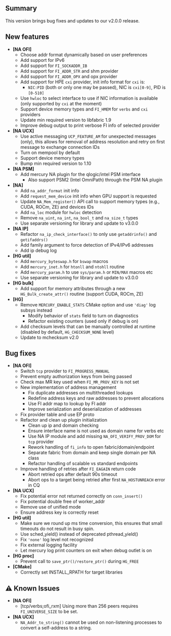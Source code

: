 ## Summary

This version brings bug fixes and updates to our v2.0.0 release.

## New features

- __[NA OFI]__
    - Choose addr format dynamically based on user preferences
    - Add support for IPv6
    - Add support for `FI_SOCKADDR_IB`
    - Add support for `FI_ADDR_STR` and shm provider
    - Add support for `FI_ADDR_OPX` and opx provider
    - Add support for HPE `cxi` provider,
      init info format for `cxi` is:
        - `NIC:PID` (both or only one may be passed), NIC is `cxi[0-9]`, PID is `[0-510]`
    - Use `hwloc` to select interface to use if NIC information is available
      (only supported by `cxi` at the moment)
    - Support device memory types and `FI_HMEM` for `verbs` and `cxi` providers
    - Update min required version to libfabric 1.9
    - Improve debug output to print verbose FI info of selected provider
- __[NA UCX]__
    - Use active messaging `UCP_FEATURE_AM` for unexpected messages (only), this
      allows for removal of address resolution and retry on first message to
      exchange connection IDs
    - Turn on mempool by default
    - Support device memory types
    - Bump min required version to 1.10
- __[NA PSM]__
    - Add mercury NA plugin for the qlogic/intel PSM interface
        - Also support PSM2 (Intel OmniPath) through the PSM NA plugin
- __[NA]__
    - Add `na_addr_format` init info
    - Add `request_mem_device` init info when GPU support is requested
    - Update `NA_Mem_register()` API call to support memory types (e.g., CUDA, ROCm, ZE) and devices IDs
    - Add `na_loc` module for `hwloc` detection
    - Remove `na_uint`, `na_int`, `na_bool_t` and `na_size_t` types
    - Use separate versioning for library and update to v3.0.0
- __[NA IP]__
    - Refactor `na_ip_check_interface()` to only use `getaddrinfo()` and `getifaddrs()`
    - Add family argument to force detection of IPv4/IPv6 addresses
    - Add ip debug log
- __[HG util]__
    - Add `mercury_byteswap.h` for `bswap` macros
    - Add `mercury_inet.h` for `htonll` and `ntohll` routine
    - Add `mercury_param.h` to use `sys/param.h` or `MIN/MAX` macros etc
    - Use separate versioning for library and update to v3.0.0
- __[HG bulk]__
    - Add support for memory attributes through a new `HG_Bulk_create_attr()` routine (support CUDA, ROCm, ZE)
- __[HG]__
    - Remove `MERCURY_ENABLE_STATS` CMake option and use `'diag'` log subsys instead
        - Modify behavior of `stats` field to turn on diagnostics
        - Refactor existing counters (used only if debug is on)
    - Add checksum levels that can be manually controlled at runtime (disabled by default, `HG_CHECKSUM_NONE` level)
    - Update to mchecksum v2.0

## Bug fixes

- __[NA OFI]__
    - Switch `tcp` provider to `FI_PROGRESS_MANUAL`
    - Prevent empty authorization keys from being passed
    - Check max MR key used when `FI_MR_PROV_KEY` is not set
    - New implementation of address management
        - Fix duplicate addresses on multithreaded lookups
        - Redefine address keys and raw addresses to prevent allocations
        - Use FI addr map to lookup by FI addr
        - Improve serialization and deserialization of addresses
    - Fix provider table and use EP proto
    - Refactor and clean up plugin initialization 
        - Clean up ip and domain checking
        - Ensure interface name is not used as domain name for verbs etc
        - Use NA IP module and add missing `NA_OFI_VERIFY_PROV_DOM` for `tcp` provider
        - Rework handling of `fi_info` to open fabric/domain/endpoint
        - Separate fabric from domain and keep single domain per NA class
        - Refactor handling of scalable vs standard endpoints
    - Improve handling of retries after `FI_EAGAIN` return code
        - Abort retried ops after default 90s timeout
        - Abort ops to a target being retried after first `NA_HOSTUNREACH` error in CQ
- __[NA UCX]__
    - Fix potential error not returned correctly on `conn_insert()`
    - Fix potential double free of worker_addr
    - Remove use of unified mode
    - Ensure address key is correctly reset
- __[HG util]__
    - Make sure we round up ms time conversion, this ensures that small timeouts
    do not result in busy spin.
    - Use sched_yield() instead of deprecated pthread_yield()
    - Fix `'none'` log level not recognized
    - Fix external logging facility
    - Let mercury log print counters on exit when debug outlet is on
- __[HG proc]__
    - Prevent call to `save_ptr()/restore_ptr()` during `HG_FREE`
- __[CMake]__
    - Correctly set INSTALL_RPATH for target libraries

## :warning: Known Issues

- __[NA OFI]__
    - [tcp/verbs;ofi_rxm] Using more than 256 peers requires `FI_UNIVERSE_SIZE` to be set.
- __[NA UCX]__
    - `NA_Addr_to_string()` cannot be used on non-listening processes to convert a self-address to a string.
